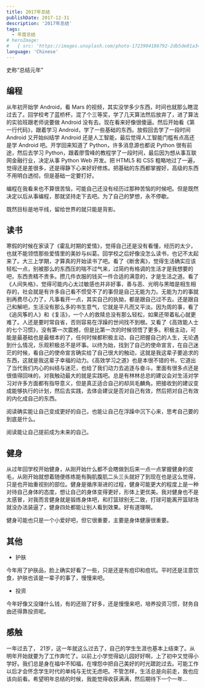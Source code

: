 ```yaml
---
title: 2017年总结
publishDate: 2017-12-31
description: '2017年总结'
tags:
  - 年度总结
# heroImage:
#   { src: 'https://images.unsplash.com/photo-1723904186792-2db5de01a347?q=80&w=3687&auto=format&fit=crop&ixlib=rb-4.0.3&ixid=M3wxMjA3fDB8MHxwaG90by1wYWdlfHx8fGVufDB8fHx8fA%3D%3D', inferSize: true, color: '#A8B5A0'  }
language: 'Chinese'
---
```


史称“总结元年”

## 编程

从年初开始学 Android，看 Mars 的视频，其实没学多少东西，时间也就那么瞎混过去了。回学校考了蓝桥杯，混了个三等奖，学了几天算法然后放弃了，进了算法的实验班跟老师说要做 Android 没有去。现在看来好像很傻逼。然后开始看《第一行代码》，跟着学习 Android，学了一些基础的东西。放假回去学了一段时间 Android 又开始纠结学 Android 还是人工智能，最后觉得人工智能门槛有点高还是学 Android 吧。开学回来知道了 Python，许多消息源也都说 Python 很有前途，然后去学习 Python，跟着廖雪峰的教程学了一段时间，最后因为想从事互联网金融行业，决定从事 Python Web 开发。把 HTML5 和 CSS 粗略地过了一遍，觉得还是差很多，还是得静下心来好好修炼。把基础的东西都掌握好，高级的东西不用明白透彻，但是基础一定要打好。

编程在我看来也不算很苦恼，可能自己还没有经历过那种苦恼的时候吧。但是既然决定以后从事编程，那就坚持走下去吧。为了自己的梦想，永不停歇。

既然目标是地平线，留给世界的就只能是背影。

## 读书

寒假的时候在家读了《霍乱时期的爱情》，觉得自己还是没有看懂，经历的太少，也就不能领悟那些爱情里的美妙与纠葛。回学校之后好像没怎么读书，也记不太起来了。大三上学期，才算真的开始读书了吧。看了《断舍离》，觉得生活确实应该轻松一点，别被那么的东西压的喘不过气来，过简约有格调的生活才是我想要的吧，东西贵精不贵多。攒几件衣服的钱买一件合适的满意的，才是生活之道。看了《人间失格》，觉得可能内心太过敏感也并非好事，善与恶、光明与黑暗是相生相存的，社会就是有许多自己看不惯受不了的事但是自己无能为力。无能为力的事就别再费尽心力了，凡事看开一点，其实自己的执拗，都是跟自己过不去。还是跟自己和解吧，生活没有那么多的书生意气，它就是平凡而又平淡。因为周的事，看了《追风筝的人》和《复活》，一个人的救赎总没有那么轻松，如果还带着私心就更难了。人还是要时常自省，否则容易在浮躁的世间找不到根。又看了《高效能人士的七个习惯》，没有第一次震撼，但是比第一次的时候领悟了更多。积极主动，可能是最基础也是最根本的了，任何时候都积极主动，自己把握自己的人生，无论遇到什么情况，乐观积极总不是坏事。以终为始，找到了自己的使命宣言，在自己迷茫的时候，看自己的使命宣言确实给了自己很大的触动，这就是我这辈子要追求的东西，这就是我这辈子幸福的动力。《高效学习之道》也是本很不错的书，它道出了当代我们内心的纠结与迷茫，也给了我们动力去追逐与奋斗。里面有很多点还是很值得回味的，对我触动最大的就是实践吧。总是有林林总总的建议会对生活对学习对许多方面都有指导意义，但是真正适合自己的却凤毛麟角。把接收到的建议变成能够执行的计划，然后去实践，去体会建议是否对自己有效，然后把对自己有效的内化成自己的东西。

阅读确实能让自己变成更好的自己，也能让自己在浮躁中沉下心来，思考自己要的到底是什么。

阅读能让自己提前成为未来的自己。

## 健身

从过年回学校开始健身，从刚开始什么都不会瞎做到后来一点一点掌握健身的皮毛，从刚开始就想着随便练练能有胸肌腹肌二头三头就好了到现在也是这么觉得，只是也开始重视别的部位。健身是循序渐进的过程，健身可能更大的程度上是一种对待自己身体的态度，想让自己的身体变得更好，形体上更优美。我对健身也不是太感冒，对我而言健身就是锻炼身体吧，和打篮球别无二致，打球可能离开篮球场就没办法装逼了，健身四处都能让别人看到效果。好有道理啊。

健身可能也只是一个小爱好吧，但它很重要，主要是身体健康很重要。


## 其他

- 护肤

今年用了护肤品，脸上确实好看了一些，只是还是有痘印和痘坑。平时还是注意饮食，护肤也该是一辈子的事了，慢慢来吧。

- 投资

今年好像又没赚什么钱，有的还赔了好多，还是慢慢来吧，培养投资习惯，财务自由还得靠投资呢。

## 感触

一年过去了， 21岁，这一年就这么过去了，自己的学生生涯也基本上结束了。从明年开始就要为了工作奔忙了。以前上小学觉得幼儿园好好啊，上了初中又觉得小学好。我们总是身在福中不知福，在埋怨中把自己美好的时光蹉跎过去。可能工作以后才会怀念学生时代的单纯与无忧无虑吧。不管怎样，生活总是向前走，我也应该向前看。希望明年总结的时候，我能觉得收获满满，然后期待下一个一年...